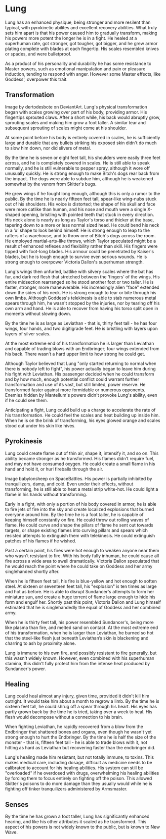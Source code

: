# Lung
Lung has an enhanced physique, being stronger and more resilent than typical, with pyrokinetic abilites and excellent recovery abilities. What truly sets him apart is that his power caused him to gradually transform, making his powers more potent the longer he is in a fight. He healed at a superhuman rate, got stronger, got tougher, got bigger, and he grew armor plating complete with blades at each fingertip. His scales resembled knives or spades, and were bulletproof.

As a product of his personality and durability he has some resistance to Master powers, such as emotional manipulation and pain or pleasure induction,  tending to respond with anger. However some Master effects, like Goddess', overpower this trait.

## Transformation
Image by dertodesbote on DeviantArt.
Lung's physical transformation began with scales growing over part of his body, providing armor. His fingertips sprouted claws. After a short while, his back would abruptly grow, sprouting scales and making him grow a foot taller. A similar tear and subsequent sprouting of scales might come at his shoulder.

At some point before his body is entirely covered in scales, he is sufficiently large and durable that any bullets striking his exposed skin didn't do much to slow him down, nor did slivers of metal.

By the time he is seven or eight feet tall, his shoulders were easily three feet across, and he is completely covered in scales. He is still able to speak normally, and he is still vulnerable to pepper spray, although it wore off unusually quickly. He is strong enough to make Bitch's dogs rear back from the impact. The dogs were able to subdue him, although he is weakened somewhat by the venom from Skitter's bugs.

He grew wings if he fought long enough, although this is only a rumor to the public. By the time he is nearly fifteen feet tall, spear-like wing-nubs stuck out of his shoulders. His voice is distorted; the shape of his skull and face were more catlike than human, and his nose and mouth were a single X-shaped opening, bristling with pointed teeth that stuck in every direction. His neck alone is nearly as long as Taylor's torso and thicker at the base, tapering down to a more or less normal sized head. He could bend his neck in a ‘u’ shape to look behind himself. He is strong enough to leap to the rafters of a warehouse, and to throw one of Bitch's dogs across the room. He employed martial-arts-like throws, which Taylor speculated might be a result of enhanced reflexes and flexibility rather than skill. His fingers were tipped with foot-long blades. His armour could be penetrated by Kaiser's blades, but he is tough enough to survive even serious wounds. He is strong enough to overpower Victoria Dallon's superhuman strength.

Lung's wings then unfurled, batlike with silvery scales where the bat has fur, and dark red flesh that stretched between the ‘fingers’ of the wings. His entire midsection rearranged so he stood another foot or two taller. He is faster, stronger, more maneuverable. His increasingly alien "face" extended down the sides of his neck. He is strong enough to tear or bite through his own limbs. Although Goddess's telekinesis is able to stab numerous metal spears through him, he wasn't stopped by the injuries, nor by tearing off his own arm and hand. He is able to recover from having his torso split open in moments without slowing down. 

By the time he is as large as Leviathan - that is, thirty feet tall - he has four wings, four hands, and two digitigrade feet. He is bristling with layers upon layers of silver scales.

At the most extreme end of his transformation he is larger than Leviathan and capable of trading blows with an Endbringer; four wings extended from his back. There wasn’t a hard upper limit to how strong he could get.

Although Taylor believed that Lung "only started returning to normal when there is nobody left to fight", his power actually began to leave him during his fight with Leviathan. His passenger decided when he could  transform and by how much, enough potential conflict could warrant further transformation and use of its vast, but still limited, power reserve. He transformed faster against more formidable or numerous opponents. Enemies hidden by Mantellum's powers didn't provoke Lung's ability, even if he could see them.

Anticipating a fight, Lung could build up a charge to accelerate the rate of his transformation. He could feel the scales and heat building up inside him. When he is on the brink of transforming, his eyes glowed orange and scales stood out under his skin like hives.

## Pyrokinesis
Lung could create flame out of thin air, shape it, intensify it, and so on. This ability became stronger as he transformed. His flames didn't require fuel, and may not have consumed oxygen. He could create a small flame in his hand and hold it, or hurl fireballs through the air.

Image babylonsheep on SpaceBattles.
His power is partially inhibited by tranquilizers, damp, and cold. Even under their effects, without transforming, he is still able to heat a metal strip white-hot. He could light a flame in his hands without transforming.

Early in a fight, with only a portion of his body covered in armor, he is able to fire jets of fire into the sky and create localized explosions that burned everyone around him. By the time he is a foot taller, he is capable of keeping himself constantly on fire. He could throw out rolling waves of flame. He could curve and shape the pillars of flame he sent out towards targets, or shape existing flames into curving pillars and spears which resisted attempts to extinguish them with telekinesis. He could extinguish patches of his flames if he wished.

Past a certain point, his fires were hot enough to weaken anyone near them who wasn't resistant to fire. With his body fully inhuman, he could cause all fire across a wide area to swell dramatically. Victoria Dallon speculated that he would reach the point where he could take on Goddess and her army singlehanded shortly after.

When he is fifteen feet tall, his fire is blue-yellow and hot enough to soften steel. At sixteen or seventeen feet tall, his "explosion" is ten times as large and hot as before. He is able to disrupt Sundancer's attempts to form her miniature sun, and create a huge torrent of flame large enough to hide his form and engulf her.  Shortly past this point, Victoria Dallon and Lung himself estimated that he is singlehandedly the equal of Goddess and her combined army.

When he is thirty feet tall, his power resembled Sundancer's, being more like plasma than fire, and melted sand on contact. At the most extreme end of his transformation, when he is larger than Leviathan, he burned so hot that the steel-like flesh just beneath Leviathan’s skin is blackening and charring to ash by proximity alone.

Lung is immune to his own fire, and possibly resistant to fire generally, but this wasn't widely known. However, even combined with his superhuman stamina, this didn't fully protect him from the intense heat produced by Sundancer's power.

## Healing
Lung could heal almost any injury, given time, provided it didn't kill him outright. It would take him about a month to regrow a limb. By the time he is sixteen feet tall, he could shrug off a spear through his heart. His eyes has partly grown back by the time he is tried, taking over a week to heal. His flesh would decompose without a connection to his brain.

When fighting Leviathan, he rapidly recovered from a blow from the Endbringer that shattered bones and organs, even though he wasn't yet strong enough to hurt the Endbringer. By the time he is half the size of the monster - that is, fifteen feet tall - he is able to trade blows with it, not hitting as hard as Leviathan but recovering faster than the endbringer did.

Lung's healing made him resistant, but not totally immune, to toxins. This makes medical care, including dosage, difficult as medicine needs to be calibrated to account for his healing abilities.  His system can still be "overloaded" if he overdosed with drugs, overwhelming his healing abilities by forcing them to focus entirely on fighting off the poison. This allowed Skitter's poisons to do more damage than they usually would while he is fighting off tinker tranquilizers administered by Armsmaster.

## Senses
By the time he has grown a foot taller, Lung has significantly enhanced hearing,  and like his other attributes it scaled as he transformed. This aspect of his powers is not widely known to the public, but is known to New Wave.
